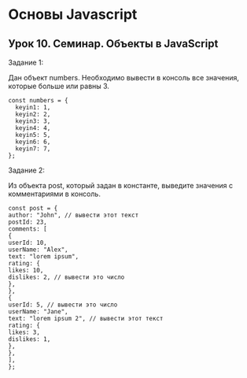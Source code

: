 # Основы Javascript
## Урок 10. Семинар. Объекты в JavaScript

Задание 1:

Дан объект numbers. Необходимо вывести в консоль все значения,
которые больше или равны 3.

```
const numbers = {
  keyin1: 1,
  keyin2: 2,
  keyin3: 3,
  keyin4: 4,
  keyin5: 5,
  keyin6: 6,
  keyin7: 7,
};
```

Задание 2:

Из объекта post, который задан в константе, выведите значения с
комментариями в консоль.

```
const post = {
author: "John", // вывести этот текст
postId: 23,
comments: [
{
userId: 10,
userName: "Alex",
text: "lorem ipsum",
rating: {
likes: 10,
dislikes: 2, // вывести это число
},
},
{
userId: 5, // вывести это число
userName: "Jane",
text: "lorem ipsum 2", // вывести этот текст
rating: {
likes: 3,
dislikes: 1,
},
},
],
};
```
